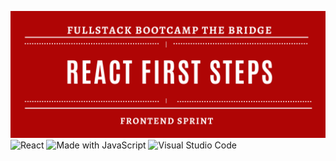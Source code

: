 ![banner](./react%20first%20steps/src/assets/projectBanner.png)
![React](https://img.shields.io/badge/React-20232A?logo=react&logoColor=61DAFB)
![Made with JavaScript](https://img.shields.io/badge/Made%20with-JavaScript-yellow?logo=javascript)
![Visual Studio Code](https://img.shields.io/badge/Editor-VSCode-blue?logo=visualstudiocode)

